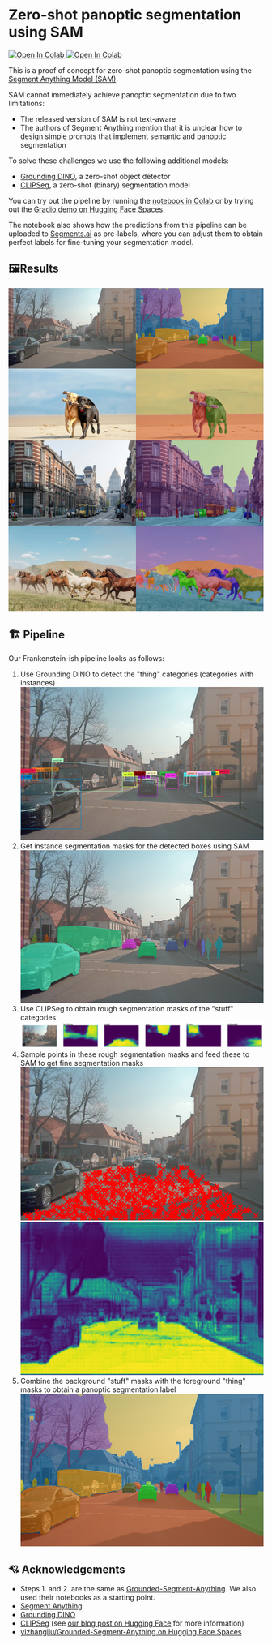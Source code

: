 # Zero-shot panoptic segmentation using SAM

<a target="_blank" href="https://colab.research.google.com/github/segments-ai/panoptic-segment-anything/blob/master/panoptic-segment-anything.ipynb">
  <img src="https://colab.research.google.com/assets/colab-badge.svg" alt="Open In Colab"/>
</a>
<a target="_blank" href="https://huggingface.co/spaces/segments/panoptic-segment-anything">
  <img src="https://camo.githubusercontent.com/00380c35e60d6b04be65d3d94a58332be5cc93779f630bcdfc18ab9a3a7d3388/68747470733a2f2f696d672e736869656c64732e696f2f62616467652f25463025394625413425393725323048756767696e67253230466163652d5370616365732d626c7565" alt="Open In Colab"/>
</a>

This is a proof of concept for zero-shot panoptic segmentation using the [Segment Anything Model (SAM)](https://github.com/facebookresearch/segment-anything). 

SAM cannot immediately achieve panoptic segmentation due to two limitations:
- The released version of SAM is not text-aware
- The authors of Segment Anything mention that it is unclear how to design simple prompts that implement semantic and panoptic segmentation

To solve these challenges we use the following additional models:
- [Grounding DINO](https://github.com/IDEA-Research/GroundingDINO), a zero-shot object detector
- [CLIPSeg](https://github.com/timojl/clipseg), a zero-shot (binary) segmentation model

You can try out the pipeline by running the [notebook in Colab](https://colab.research.google.com/github/segments-ai/panoptic-segment-anything/blob/master/panoptic-segment-anything.ipynb) or by trying out the [Gradio demo on Hugging Face Spaces](https://huggingface.co/spaces/segments/panoptic-segment-anything).

The notebook also shows how the predictions from this pipeline can be uploaded to [Segments.ai](https://segments.ai/) as pre-labels, where you can adjust them to obtain perfect labels for fine-tuning your segmentation model.

## 🖼️Results
![Results](assets/results.png)

## 🏗️ Pipeline
Our Frankenstein-ish pipeline looks as follows:

1. Use Grounding DINO to detect the "thing" categories (categories with instances)
![Step 1](assets/step1.png)
2. Get instance segmentation masks for the detected boxes using SAM
![Step 2](assets/step2.png)
3. Use CLIPSeg to obtain rough segmentation masks of the "stuff" categories
![Step 3](assets/step3.png)
4. Sample points in these rough segmentation masks and feed these to SAM to get fine segmentation masks
![Step 4a](assets/step4.png)
![Step 4b](assets/step4_2.png)
5. Combine the background "stuff" masks with the foreground "thing" masks to obtain a panoptic segmentation label
![Step 5](assets/step5.png)

## 💘 Acknowledgements
- Steps 1. and 2. are the same as [Grounded-Segment-Anything](https://github.com/IDEA-Research/Grounded-Segment-Anything). We also used their notebooks as a starting point.
- [Segment Anything](https://github.com/facebookresearch/segment-anything)
- [Grounding DINO](https://github.com/IDEA-Research/GroundingDINO)
- [CLIPSeg](https://github.com/timojl/clipseg) (see [our blog post on Hugging Face](https://huggingface.co/blog/clipseg-zero-shot) for more information)
- [yizhangliu/Grounded-Segment-Anything on Hugging Face Spaces](https://huggingface.co/spaces/yizhangliu/Grounded-Segment-Anything)
